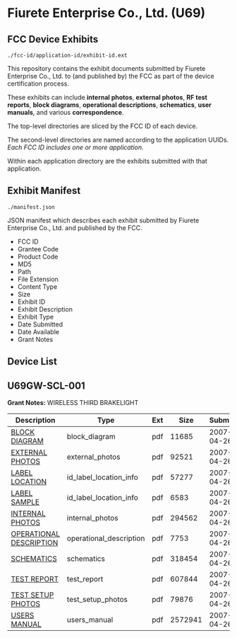 # Fiurete Enterprise Co., Ltd. (U69)
## FCC Device Exhibits

```
./fcc-id/application-id/exhibit-id.ext
```

This repository contains the exhibit documents submitted by Fiurete Enterprise Co., Ltd. to (and published by) the FCC as part of the device certification process.

These exhibits can include **internal photos**, **external photos**, **RF test reports**, **block diagrams**, **operational descriptions**, **schematics**, **user manuals**, and various **correspondence**.

The top-level directories are sliced by the FCC ID of each device.

The second-level directories are named according to the application UUIDs. *Each FCC ID includes one or more application.*

Within each application directory are the exhibits submitted with that application. 

## Exhibit Manifest

```
./manifest.json
```

JSON manifest which describes each exhibit submitted by Fiurete Enterprise Co., Ltd. and published by the FCC.

- FCC ID
- Grantee Code
- Product Code
- MD5
- Path
- File Extension
- Content Type
- Size
- Exhibit ID
- Exhibit Description
- Exhibit Type
- Date Submitted
- Date Available
- Grant Notes

## Device List
## U69GW-SCL-001
**Grant Notes:** WIRELESS THIRD BRAKELIGHT

| Description | Type | Ext | Size | Submitted | Available |
| ----------- | ---- | --- | ---- | --------- | --------- |
| [BLOCK DIAGRAM](U69GW-SCL-001/c26aa5dc1907ecafb7c5453f5f737260/785244.pdf) | block_diagram | pdf | 11685 | 2007-04-26 | 2007-04-26 |
| [EXTERNAL PHOTOS](U69GW-SCL-001/c26aa5dc1907ecafb7c5453f5f737260/785246.pdf) | external_photos | pdf | 92521 | 2007-04-26 | 2007-04-26 |
| [LABEL LOCATION](U69GW-SCL-001/c26aa5dc1907ecafb7c5453f5f737260/785243.pdf) | id_label_location_info | pdf | 57277 | 2007-04-26 | 2007-04-26 |
| [LABEL SAMPLE](U69GW-SCL-001/c26aa5dc1907ecafb7c5453f5f737260/785247.pdf) | id_label_location_info | pdf | 6583 | 2007-04-26 | 2007-04-26 |
| [INTERNAL PHOTOS](U69GW-SCL-001/c26aa5dc1907ecafb7c5453f5f737260/785248.pdf) | internal_photos | pdf | 294562 | 2007-04-26 | 2007-04-26 |
| [OPERATIONAL DESCRIPTION](U69GW-SCL-001/c26aa5dc1907ecafb7c5453f5f737260/785245.pdf) | operational_description | pdf | 7753 | 2007-04-26 | 2007-04-26 |
| [SCHEMATICS](U69GW-SCL-001/c26aa5dc1907ecafb7c5453f5f737260/785249.pdf) | schematics | pdf | 318454 | 2007-04-26 | 2007-04-26 |
| [TEST REPORT](U69GW-SCL-001/c26aa5dc1907ecafb7c5453f5f737260/785251.pdf) | test_report | pdf | 607844 | 2007-04-26 | 2007-04-26 |
| [TEST SETUP PHOTOS](U69GW-SCL-001/c26aa5dc1907ecafb7c5453f5f737260/785250.pdf) | test_setup_photos | pdf | 79876 | 2007-04-26 | 2007-04-26 |
| [USERS MANUAL](U69GW-SCL-001/c26aa5dc1907ecafb7c5453f5f737260/785252.pdf) | users_manual | pdf | 2572941 | 2007-04-26 | 2007-04-26 |
